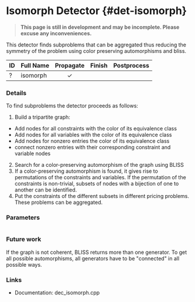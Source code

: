 # Isomorph Detector {#det-isomorph}
> **This page is still in development and may be incomplete. Please excuse any inconveniences.**

This detector finds subproblems that can be aggregated thus reducing the symmetry of the problem using color preserving automorphisms and bliss.

| ID |          Full Name          | Propagate | Finish | Postprocess |
|----|-----------------------------|:---------:|:------:|:-----------:|
| ?  | isomorph                    | ✓ |   |   |


### Details

To find subproblems the detector proceeds as follows:

1. Build a tripartite graph:
 * Add nodes for all constraints with the color of its equivalence class
 * Add nodes for all variables with the color of its equivalence class
 * Add nodes for nonzero entries the color of its equivalence class
 * connect nonzero entries with their corresponding constraint and variable nodes
2. Search for a color-preserving automorphism of the graph using BLISS
3. If a color-preserving automorphism is found, it gives rise to permutations of the constraints and variables. If the permutation of the constraints is non-trivial, subsets of nodes with a bijection of one to another can be identified.
4. Put the constraints of the different subsets in different pricing problems. These problems can be aggregated.


### Parameters

```
```

### Future work

If the graph is not coherent, BLISS returns more than one generator. To get all possible automorphisms, all generators have to be "connected" in all possible ways.


### Links
 * Documentation: dec_isomorph.cpp
